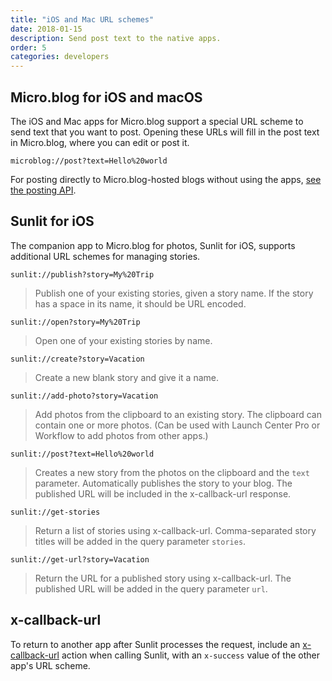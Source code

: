 ```yaml
---
title: "iOS and Mac URL schemes"
date: 2018-01-15
description: Send post text to the native apps.
order: 5
categories: developers
---
```

## Micro.blog for iOS and macOS

The iOS and Mac apps for Micro.blog support a special URL scheme to send text that you want to post. Opening these URLs will fill in the post text in Micro.blog, where you can edit or post it.

```
microblog://post?text=Hello%20world
```

For posting directly to Micro.blog-hosted blogs without using the apps, [see the posting API](/2017/api-posting/).

## Sunlit for iOS

The companion app to Micro.blog for photos, Sunlit for iOS, supports additional URL schemes for managing stories.

```
sunlit://publish?story=My%20Trip
```

> Publish one of your existing stories, given a story name. If the story has a space in its name, it should be URL encoded.

```
sunlit://open?story=My%20Trip
```

> Open one of your existing stories by name.

```
sunlit://create?story=Vacation
```

> Create a new blank story and give it a name.

```
sunlit://add-photo?story=Vacation
```

> Add photos from the clipboard to an existing story. The clipboard can contain one or more photos. (Can be used with Launch Center Pro or Workflow to add photos from other apps.)

```
sunlit://post?text=Hello%20world
```

> Creates a new story from the photos on the clipboard and the `text` parameter. Automatically publishes the story to your blog. The published URL will be included in the x-callback-url response.

```
sunlit://get-stories
```

> Return a list of stories using x-callback-url. Comma-separated story titles will be added in the query parameter `stories`.

```
sunlit://get-url?story=Vacation
```

> Return the URL for a published story using x-callback-url. The published URL will be added in the query parameter `url`.

## x-callback-url

To return to another app after Sunlit processes the request, include an [x-callback-url](http://x-callback-url.com/) action when calling Sunlit, with an `x-success` value of the other app's URL scheme.
